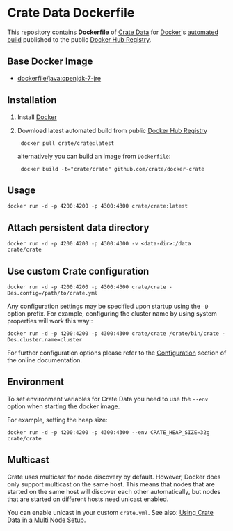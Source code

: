 # Crate Data Dockerfile

This repository contains **Dockerfile** of [Crate Data][3] for [Docker][1]'s [automated build][2]
published to the public [Docker Hub Registry][4].


## Base Docker Image

- [dockerfile/java:openjdk-7-jre][5]

## Installation

1. Install [Docker][1]

2. Download latest automated build from public [Docker Hub Registry][2]

        docker pull crate/crate:latest

   alternatively you can build an image from `Dockerfile`:

        docker build -t="crate/crate" github.com/crate/docker-crate

## Usage

    docker run -d -p 4200:4200 -p 4300:4300 crate/crate:latest

## Attach persistent data directory

    docker run -d -p 4200:4200 -p 4300:4300 -v <data-dir>:/data crate/crate

## Use custom Crate configuration

    docker run -d -p 4200:4200 -p 4300:4300 crate/crate -Des.config=/path/to/crate.yml

Any configuration settings may be specified upon startup using the `-D` option prefix.
For example, configuring the cluster name by using system properties will work this way::

    docker run -d -p 4200:4200 -p 4300:4300 crate/crate /crate/bin/crate -Des.cluster.name=cluster

For further configuration options please refer to the [Configuration][6] section of the online documentation.

## Environment

To set environment variables for Crate Data you need to use the ``--env`` option when starting
the docker image.

For example, setting the heap size:

    docker run -d -p 4200:4200 -p 4300:4300 --env CRATE_HEAP_SIZE=32g crate/crate

## Multicast

Crate uses multicast for node discovery by default. However, Docker does only support multicast on the same
host. This means that nodes that are started on the same host will discover each other automatically,
but nodes that are started on different hosts need unicast enabled.

You can enable unicast in your custom ``crate.yml``. See also: [Using Crate Data in a Multi Node Setup][7].


[1]: https://www.docker.com
[2]: https://registry.hub.docker.com/u/crate/crate/
[3]: https://crate.io
[4]: https://registry.hub.docker.com/
[5]: http://dockerfile.github.io/#/java
[6]: https://crate.io/docs/stable/configuration.html
[7]: https://crate.io/blog/using-crate-in-multinode-setup/

